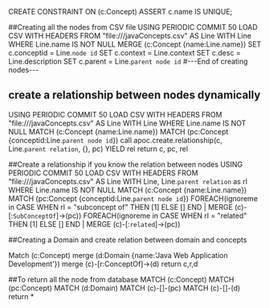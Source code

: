 CREATE CONSTRAINT ON (c:Concept) ASSERT c.name IS UNIQUE;

##Creating all the nodes from CSV file
USING PERIODIC COMMIT 50
LOAD CSV WITH HEADERS FROM "file:///javaConcepts.csv" AS Line
WITH Line
WHERE Line.name IS NOT NULL
MERGE (c:Concept {name:Line.name})
SET c.conceptid = Line.`node id`
SET c.context = Line.context
SET c.desc = Line.description
SET c.parent = Line.`parent node id`
#---End of creating nodes---

## create a relationship between nodes dynamically

USING PERIODIC COMMIT 50
LOAD CSV WITH HEADERS FROM "file:///javaConcepts.csv" AS Line
WITH Line
WHERE Line.name IS NOT NULL
MATCH (c:Concept {name:Line.name})
MATCH (pc:Concept {conceptid:Line.`parent node id`})
call apoc.create.relationship(c, Line.`parent relation`, {}, pc) YIELD rel
return c, pc, rel

##Create a relationship if you know the relation between nodes
USING PERIODIC COMMIT 50
LOAD CSV WITH HEADERS FROM "file:///javaConcepts.csv" AS Line
WITH Line, Line.`parent relation` as rl
WHERE Line.name IS NOT NULL
MATCH (c:Concept {name:Line.name})
MATCH (pc:Concept {conceptid:Line.`parent node id`})
FOREACH(ignoreme in CASE WHEN rl = "subconcept of" THEN [1] ELSE [] END | MERGE (c)-[:`SubConceptOf`]->(pc))
FOREACH(ignoreme in CASE WHEN rl = "related" THEN [1] ELSE [] END | MERGE (c)-[:`related`]->(pc))

##Creating a Domain and create relation between domain and concepts

Match (c:Concept) merge (d:Domain {name:'Java Web Application Development'}) merge (c)-[r:ConceptOf]->(d) return c,r,d

##To return all the node from database
MATCH (c:Concept)
MATCH (pc:Concept)
MATCH (d:Domain)
MATCH (c)-[]-(pc)
MATCH (c)-[]-(d)
return *
